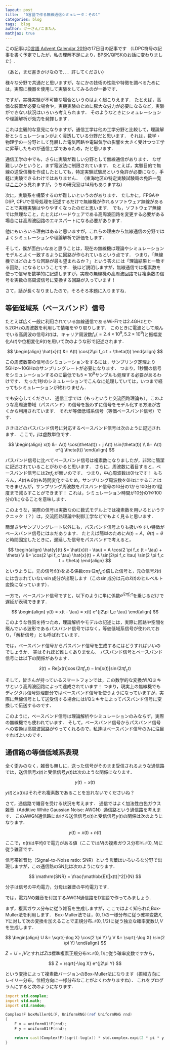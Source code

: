 ```yaml
---
layout: post
title:  "D言語で作る無線通信シミュレータ：その1"
categories: blog
tags:  blog
author: けーさん/こまたん
mathjax: true
---
```


この記事は[D言語 Advent Calendar 2019](https://qiita.com/advent-calendar/2019/dlang)の17日目の記事です
（LDPC符号の記事を書く予定でしたが，私の理解不足により，BPSK/QPSKのお話に変わりました）.

（あと，まだ書きかけなので．．．許してください）

<!--more-->

様々な分野で共通だと思いますが，なにかの技術の性能や特徴を調べるためには，実際に機器を使用して実験をしてみるのが一番です．

ですが，実機実験が不可能な場合というのはよく起こりえます．
たとえば，高価な装置が必要な場合や，実機実験のために膨大な労力が必要になるなど，実験ができない状況はいろいろ考えられます．
そのようなときにシミュレーションや理論解析が効力を発揮します．


これは主観的な意見になりますが，通信工学は他の工学分野と比較して，理論解析とシミュレーションがよく浸透している分野だと思います．
それは，数学・物理学の一分野として発展した電気回路や電磁気学の影響を大きく受けつつ工学に昇華したものが通信工学であるため，だと思います．

通信工学の中でも，さらに実験が難しい分野として無線通信があります．
なぜ難しいかというと，まず電波法に制限されています．
たとえば，実験目的で無線の送受信機を作成したとしても，特定実験試験局という免許が必要になり，手軽に実験できるわけではありません．
（東海地区の特定実験試験局の免許一覧は[ここ](https://www.soumu.go.jp/soutsu/tokai/musen/tokutei/menkyo.html)から見れますが，うちの研究室は14局もありますね）

次に，実験系を構築するのが難しいというのがあります．
たしかに，FPGAやDSP, CPUで信号処理を記述するだけで無線機が作れるソフトウェア無線があることで実機実験はやりやすくなったのだと思います．
でも，ソフトウェア無線では無理なこと，たとえばハードウェアである高周波回路を変更する必要がある場合には高周波回路のエキスパートになる必要があります．

他にもいろいろ理由はあると思いますが，これらの理由から無線通信の分野ではよくシミュレーションや理論解析で評価をします．

そして，僕が面白いなあと思うことは，現在の無線機は理論やシミュレーションモデルとよく一致するように回路が作られているという点です．
つまり，「無線機ではどのような回路が最も望まれるか？」という答えには「理論結果と一致する回路」になるということです．
後ほど説明しますが，無線通信では複素数を使って信号を数学的に記述しますが，実際の無線機の高周波回路では複素数の信号を実数の高周波信号に変換する回路が入っています！

さて，話が長くなりましたので，そろそろ本題に入りますね．


## 等価低域系（ベースバンド）信号

たとえば広く一般に利用されている無線通信であるWi-Fiでは2.4GHzとか5.2GHzの周波数を利用して情報をやり取りします．
このときに電波として飛んでいる高周波の信号$\hat{x}(t)$は，キャリア周波数$f_c(=2.4\times 10^9, 5.2\times 10^9)$と振幅変化$A(t)$や位相変化$\theta(t)$を用いて次のような形で記述されます．

$$
\begin{align}
\hat{x}(t) &= A(t) \cos(2\pi f_c t + \theta(t))
\end{align}
$$

この周波数帯の信号のシミュレーションをするには，サンプリング定理より5GHz～10GHzのサンプリングレートが必要になります．
つまり，1秒間の信号をシミュレーションするのに最低でも$5 \times 10^9$サンプルも処理する必要があるわけです．
たった1秒のシミュレーションでこんなに処理していては，いつまで経ってもシミュレーションが終わりません．

でも安心してください．
通信工学では（もっというと交流回路理論も），このような高周波帯域（パスバンド）の信号を扱わずに信号をモデル化する方法が古くから利用されています．
それが等価低域系信号（等価ベースバンド信号）です．

さきほどのパスバンド信号に対応するベースバンド信号は次のように記述されます．
ここで，$j$は虚数単位です．

$$
\begin{align}
x(t) &= A(t) \cos(\theta(t)) + j A(t) \sin(\theta(t)) \\
&= A(t) e^{j \theta(t)}
\end{align}
$$

パスバンド信号に比べてベースバンド信号は複素数になりましたが，非常に簡潔に記述されていることがわかると思います．
さらに，周波数に着目すると，ベースバンド信号には$2\pi f_c$が無いのです．
つまり，中心周波数は0Hzです！
もちろん，$A(t)$も$\theta(t)$も時間変化するため，サンプリング周波数を0Hzにすることはできませんが，サンプリング周波数をパスバンド信号の10分の1から100分の1程度まで減らすことができます！
これは，シミュレーション時間が10分の1や100分の1になることを意味します．

このような，実際の信号は実数なのに数式モデル上では複素数を用いるというテクニック（？）は，交流回路理論や制御工学などでもよく見ると思います．

簡潔さやサンプリングレート以外にも，パスバンド信号よりも扱いやすい特徴がベースバンド信号にはまだあります．
たとえば簡単のために$A(t)=A$，$\theta(t)=\theta$と時間固定したときに，遅延した信号をパスバンドで考えると，

$$
\begin{align}
\hat{y}(t) &= \hat{x}(t - \tau) = A \cos(2 \pi f_c (t - \tau) + \theta) \\
&= \cos(2 \pi f_c \tau) \hat{x}(t) + A \sin(2\pi f_c \tau) \sin(2 \pi f_c t + \theta)
\end{align}
$$

というように，元の信号$\hat{x}(t)$をある係数$\cos(2 \pi f_c \tau)$倍した信号と，元の信号$\hat{x}(t)$には含まれていない$\sin$成分が出現します（この$\sin$成分は元の$\hat{x}(t)$のヒルベルト変換になっています）．

一方で，ベースバンド信号ですと，以下のように単に係数$e^{j2\pi f_c \tau}$を乗じるだけで遅延が表現できます．

$$
\begin{align}
y(t) = x(t - \tau) = x(t) e^{j2\pi f_c \tau}
\end{align}
$$

このような性質を持つため，理論解析やモデルの記述には，実際に回路や空間を飛んでいる波形であるパスバンド信号ではなく，等価低域系信号が使われており，「解析信号」とも呼ばれています．

では，ベースバンド信号からパスバンド信号を生成するにはどうすればいいのでしょうか．
実はそれほど難しくありません．
パスバンド信号とベースバンド信号には以下の関係があります．

$$
\hat{x}(t) = \mathrm{Re}[x(t)]\cos(2\pi f_c t) - \mathrm{Im}[x(t)]\sin(2\pi f_c t)
$$

そして，皆さんが持っているスマートフォンでは，この数学的な変換がI/Qミキサという高周波回路によって達成されています！
つまり，現実上の無線機でもディジタル信号処理部分ではベースバンド信号を使うようになっていますが，実際に無線信号として送受信する場合にはI/Qミキサによってパスバンド信号に変換して伝送するのです．

このように，ベースバンド信号は理論解析やシミュレーションのみならず，実際の無線機でも使われています．
そして，ベースバンド信号からパスバンド信号への変換は高周波回路がやってくれるので，私達はベースバンド信号のみに注目すればよいのです．


## 通信路の等価低域系表現

全く歪みのなく，雑音も無しに，送った信号がそのまま受信されるような通信路では，送信信号$x(t)$と受信信号$y(t)$は次のような関係になります．

$$
y(t) = x(t)
$$

$y(t)$と$x(t)$はそれぞれ複素数であることを忘れないでくださいね？

さて，通信路で雑音を受ける状況を考えます．
通信ではよく加法性白色ガウス雑音（Additive White Gaussian Noise: AWGN）通信路という通信路を考えます．
このAWGN通信路における送信信号$x(t)$と受信信号$y(t)$の関係は次のようになります．

$$
y(t) = x(t) + n(t)
$$

ここで，$n(t)$は平均0で電力がある値（ここでは$N$)の複素ガウス分布$\mathcal{CN}(0,N)$に従う雑音です．

信号帯雑音比（Signal-to-Noise ratio: SNR）という言葉はいろいろな分野で出現しますが，この通信路のSN比は次のようになります．

$$
\mathrm{SNR} = \frac{\mathbb{E}[|x(t)|^2]}{N}
$$

分子は信号の平均電力，分母は雑音の平均電力です．

では，電力$N$の雑音を付加するAWGN通信路をD言語で作ってみましょう．

まず，複素ガウス分布に従う雑音を生成しますが，ここではよく知られたBox-Muller法を利用します．
Box-Muller法では，$(0, 1)$の一様分布に従う確率変数$X, Y$に対して次の変換を加えることで正規分布$\mathcal{N}(0, 1/2)$に従う独立な確率変数$U, V$を生成します．

$$
\begin{align}
U &= \sqrt{-\log X} \cos(2 \pi Y) \\ 
V &= \sqrt{-\log X} \sin(2 \pi Y)
\end{align}
$$

$Z = U + jV$とすれば$Z$は標準複素正規分布$\mathcal{CN}(0,1)$に従う確率変数ですから，

$$
Z = \sqrt{-\log X} e^{j2\pi Y}
$$

という変換によって複素数バージョンのBox-Muller法になります（振幅方向にレイリー分布，位相方向に一様分布なことがよくわかりますね）．
これをプログラムにすると次のようになります．

```d
import std.complex;
import std.math;
import std.random;

Complex!F boxMuller01(F, UniformRNG)(ref UniformRNG rnd)
{
    F x = uniform01!F(rnd);
    F y = uniform01!F(rnd);

    return cast(Complex!F)(sqrt(-log(x)) * std.complex.expi(2 * pi * y));
}
```